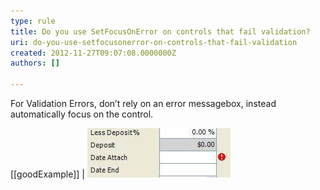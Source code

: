```yaml
---
type: rule
title: Do you use SetFocusOnError on controls that fail validation?
uri: do-you-use-setfocusonerror-on-controls-that-fail-validation
created: 2012-11-27T09:07:08.0000000Z
authors: []

---
```


For Validation Errors, don’t rely on an error messagebox, instead automatically focus on the control.

[[goodExample]]
| ![Balloons also direct the eye](../../assets/GoodValidation.jpg)

